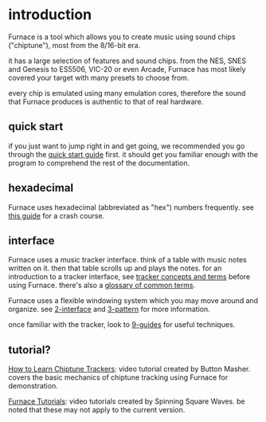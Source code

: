 # introduction

Furnace is a tool which allows you to create music using sound chips ("chiptune"), most from the 8/16-bit era.

it has a large selection of features and sound chips. from the NES, SNES and Genesis to ES5506, VIC-20 or even Arcade, Furnace has most likely covered your target with many presets to choose from.

every chip is emulated using many emulation cores, therefore the sound that Furnace produces is authentic to that of real hardware.

## quick start

if you just want to jump right in and get going, we recommended you go through the [quick start guide](quickstart.md) first. it should get you familiar enough with the program to comprehend the rest of the documentation.

## hexadecimal

Furnace uses hexadecimal (abbreviated as "hex") numbers frequently. see [this guide](hex.md) for a crash course.

## interface

Furnace uses a music tracker interface. think of a table with music notes written on it. then that table scrolls up and plays the notes.
for an introduction to a tracker interface, see [tracker concepts and terms](concepts.md) before using Furnace.
there's also a [glossary of common terms](glossary.md).

Furnace uses a flexible windowing system which you may move around and organize. see [2-interface](../2-interface/README.md) and [3-pattern](../3-pattern/README.md) for more information.

once familiar with the tracker, look to [9-guides](../9-guides/README.md) for useful techniques.

## tutorial?

[How to Learn Chiptune Trackers](https://www.youtube.com/watch?v=Q37XuOLz0jw): video tutorial created by Button Masher. covers the basic mechanics of chiptune tracking using Furnace for demonstration.

[Furnace Tutorials](https://youtube.com/playlist?list=PLCELB6AsTZUnwv0PC5AAGHjvg47F44YQ1): video tutorials created by Spinning Square Waves. be noted that these may not apply to the current version.
